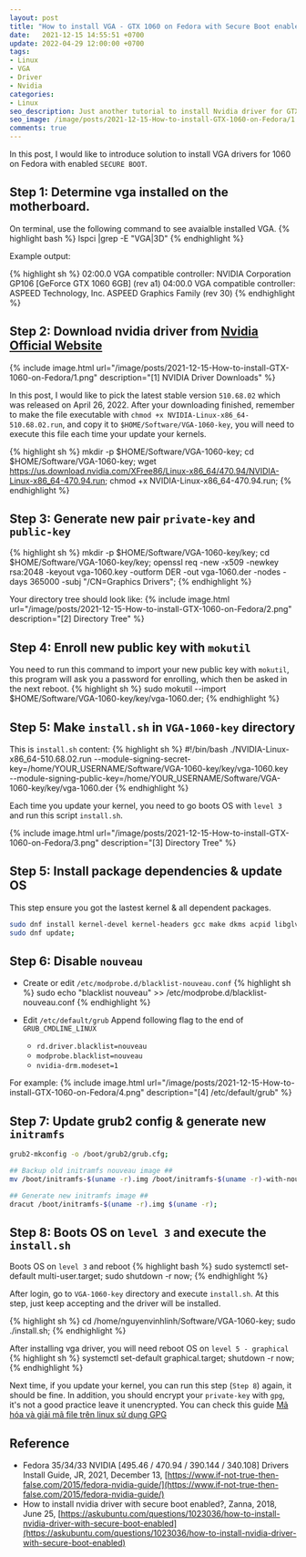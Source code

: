 ```yaml
---
layout: post
title: "How to install VGA - GTX 1060 on Fedora with Secure Boot enabled?"
date:   2021-12-15 14:55:51 +0700
update: 2022-04-29 12:00:00 +0700
tags:
- Linux
- VGA
- Driver
- Nvidia
categories:
- Linux
seo_description: Just another tutorial to install Nvidia driver for GTX 1060 on Fedora 34.
seo_image: /image/posts/2021-12-15-How-to-install-GTX-1060-on-Fedora/1.png
comments: true
---
```


In this post, I would like to introduce solution to install VGA drivers for 1060 on Fedora with enabled `SECURE BOOT`.

## Step 1: Determine vga installed on the motherboard.
On terminal, use the following command to see avaialble installed VGA.
{% highlight bash %}
lspci |grep -E "VGA|3D"
{% endhighlight %}

Example output:

{% highlight sh %}
02:00.0 VGA compatible controller: NVIDIA Corporation GP106 [GeForce GTX 1060 6GB] (rev a1)
04:00.0 VGA compatible controller: ASPEED Technology, Inc. ASPEED Graphics Family (rev 30)
{% endhighlight %}

## Step 2: Download nvidia driver from [Nvidia Official Website](https://www.nvidia.com/Download/Find.aspx?lang=en-us)

{% include image.html url="/image/posts/2021-12-15-How-to-install-GTX-1060-on-Fedora/1.png" description="[1] NVIDIA Driver Downloads" %}

In this post, I would like to pick the latest stable version `510.68.02` which was released on April 26, 2022. After your downloading finished, remember to make the file
executable with `chmod +x NVIDIA-Linux-x86_64-510.68.02.run`, and copy it to `$HOME/Software/VGA-1060-key`, you will need to execute this file each time your update your kernels.

{% highlight sh %}
mkdir -p $HOME/Software/VGA-1060-key;
cd $HOME/Software/VGA-1060-key;
wget https://us.download.nvidia.com/XFree86/Linux-x86_64/470.94/NVIDIA-Linux-x86_64-470.94.run;
chmod +x NVIDIA-Linux-x86_64-470.94.run;
{% endhighlight %}

## Step 3: Generate new pair `private-key` and `public-key`

{% highlight sh %}
mkdir -p $HOME/Software/VGA-1060-key/key;
cd $HOME/Software/VGA-1060-key/key;
openssl req -new -x509 -newkey rsa:2048 -keyout vga-1060.key -outform DER -out vga-1060.der -nodes -days 365000 -subj "/CN=Graphics Drivers";
{% endhighlight %}


Your directory tree should look like:
{% include image.html url="/image/posts/2021-12-15-How-to-install-GTX-1060-on-Fedora/2.png" description="[2] Directory Tree" %}

## Step 4: Enroll new public key with `mokutil`
You need to run this command to import your new public key with `mokutil`, this program will ask you a password for enrolling, which then be asked in the next reboot.
{% highlight sh %}
sudo mokutil --import $HOME/Software/VGA-1060-key/key/vga-1060.der;
{% endhighlight %}

## Step 5: Make `install.sh` in `VGA-1060-key` directory
This is `install.sh` content:
{% highlight sh %}
#!/bin/bash
./NVIDIA-Linux-x86_64-510.68.02.run --module-signing-secret-key=/home/YOUR_USERNAME/Software/VGA-1060-key/key/vga-1060.key \
                                    --module-signing-public-key=/home/YOUR_USERNAME/Software/VGA-1060-key/key/vga-1060.der
{% endhighlight %}

Each time you update your kernel, you need to go boots OS with `level 3` and run this script `install.sh`.

{% include image.html url="/image/posts/2021-12-15-How-to-install-GTX-1060-on-Fedora/3.png" description="[3] Directory Tree" %}

## Step 5: Install package dependencies & update OS
This step ensure you got the lastest kernel & all dependent packages.

```sh
sudo dnf install kernel-devel kernel-headers gcc make dkms acpid libglvnd-glx libglvnd-opengl libglvnd-devel pkgconfig;
sudo dnf update;
```

## Step 6: Disable `nouveau`
- Create or edit `/etc/modprobe.d/blacklist-nouveau.conf`
{% highlight sh %}
sudo echo "blacklist nouveau" >> /etc/modprobe.d/blacklist-nouveau.conf
{% endhighlight %}

- Edit `/etc/default/grub`
Append following flag to the end of `GRUB_CMDLINE_LINUX`
    - `rd.driver.blacklist=nouveau`
    - `modprobe.blacklist=nouveau`
    - `nvidia-drm.modeset=1`

For example:
{% include image.html url="/image/posts/2021-12-15-How-to-install-GTX-1060-on-Fedora/4.png" description="[4] /etc/default/grub" %}

## Step 7: Update grub2 config & generate new `initramfs`
```sh
grub2-mkconfig -o /boot/grub2/grub.cfg;

## Backup old initramfs nouveau image ##
mv /boot/initramfs-$(uname -r).img /boot/initramfs-$(uname -r)-with-nouveau.img;

## Generate new initramfs image ##
dracut /boot/initramfs-$(uname -r).img $(uname -r);
```


## Step 8: Boots OS on `level 3` and execute the `install.sh`
Boots OS on `level 3` and reboot
{% highlight bash %}
sudo systemctl set-default multi-user.target;
sudo shutdown -r now;
{% endhighlight %}

After login, go to `VGA-1060-key` directory and execute `install.sh`. At this step, just keep accepting and the driver will be installed.

{% highlight sh %}
cd /home/nguyenvinhlinh/Software/VGA-1060-key;
sudo ./install.sh;
{% endhighlight %}

After installing vga driver, you will need reboot OS on `level 5 - graphical`
{% highlight sh %}
systemctl set-default graphical.target;
shutdown -r now;
{% endhighlight %}

Next time, if you update your kernel, you can run this step (`Step 8`) again, it should be fine. In addition, you should encrypt your `private-key` with `gpg`,
it's not a good practice leave it unencrypted. You can check this guide [Mã hóa và giải mã file trên linux sử dụng GPG](/linux/2020/05/09/Ma-hoa-giai-ma-file.html)



## Reference
- Fedora 35/34/33 NVIDIA [495.46 / 470.94 / 390.144 / 340.108] Drivers Install Guide, JR, 2021, December 13, [https://www.if-not-true-then-false.com/2015/fedora-nvidia-guide/](https://www.if-not-true-then-false.com/2015/fedora-nvidia-guide/)
- How to install nvidia driver with secure boot enabled?, Zanna, 2018, June 25, [https://askubuntu.com/questions/1023036/how-to-install-nvidia-driver-with-secure-boot-enabled](https://askubuntu.com/questions/1023036/how-to-install-nvidia-driver-with-secure-boot-enabled)
